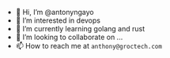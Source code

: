 - 👋 Hi, I’m @antonyngayo
- 👀 I’m interested in devops
- 🌱 I’m currently learning golang and rust 
- 💞️ I’m looking to collaborate on ...
- 📫 How to reach me at `anthony@groctech.com`

<!---
antonyngayo/antonyngayo is a ✨ special ✨ repository because its `README.md` (this file) appears on your GitHub profile.
You can click the Preview link to take a look at your changes.
--->
